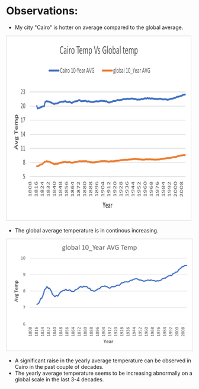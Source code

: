 # Observations:
- My city "Cairo" is hotter on average compared to the global average.

<img src="https://github.com/khaledGamal97/Exploring-Weather-Trends/blob/main/2.Processing%20the%20data/Cairo%20temp%20Vs%20Global%20temp.png" width="500" height="500">

- The global average temperature is in continous increasing.

![alt text](https://github.com/khaledGamal97/Exploring-Weather-Trends/blob/main/2.Processing%20the%20data/Global%20Temperature.png?raw=true)

- A significant raise in the yearly average temperature can be observed in Cairo in the past couple of decades.
- The yearly average temperature seems to be increasing abnormally on a global scale in the last 3-4 decades.
